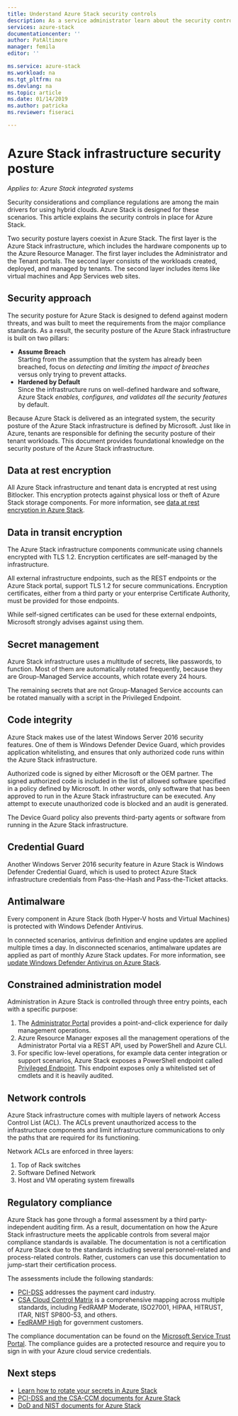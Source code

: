 ```yaml
---
title: Understand Azure Stack security controls
description: As a service administrator learn about the security controls applied to Azure Stack
services: azure-stack
documentationcenter: ''
author: PatAltimore
manager: femila
editor: ''

ms.service: azure-stack
ms.workload: na
ms.tgt_pltfrm: na
ms.devlang: na
ms.topic: article
ms.date: 01/14/2019
ms.author: patricka
ms.reviewer: fiseraci

---
```

# Azure Stack infrastructure security posture

*Applies to: Azure Stack integrated systems*

Security considerations and compliance regulations are among the main drivers for using hybrid clouds. Azure Stack is designed for these scenarios. This article explains the security controls in place for Azure Stack.

Two security posture layers coexist in Azure Stack. The first layer is the Azure Stack infrastructure, which includes the hardware components up to the Azure Resource Manager. The first layer includes the Administrator and the Tenant portals. The second layer consists of the workloads created, deployed, and managed by tenants. The second layer includes items like virtual machines and App Services web sites.

## Security approach

The security posture for Azure Stack is designed to defend against modern threats, and was built to meet the requirements from the major compliance standards. As a result, the security posture of the Azure Stack infrastructure is built on two pillars:

 - **Assume Breach**  
Starting from the assumption that the system has already been breached, focus on *detecting and limiting the impact of breaches* versus only trying to prevent attacks. 
 - **Hardened by Default**  
Since the infrastructure runs on well-defined hardware and software, Azure Stack *enables, configures, and validates all the security features* by default.

Because Azure Stack is delivered as an integrated system, the security posture of the Azure Stack infrastructure is defined by Microsoft. Just like in Azure, tenants are responsible for defining the security posture of their tenant workloads. This document provides foundational knowledge on the security posture of the Azure Stack infrastructure.

## Data at rest encryption
All Azure Stack infrastructure and tenant data is encrypted at rest using Bitlocker. This encryption protects against physical loss or theft of Azure Stack storage components. For more information, see [data at rest encryption in Azure Stack](azure-stack-security-bitlocker.md).

## Data in transit encryption
The Azure Stack infrastructure components communicate using channels encrypted with TLS 1.2. Encryption certificates are self-managed by the infrastructure. 

All external infrastructure endpoints, such as the REST endpoints or the Azure Stack portal, support TLS 1.2 for secure communications. Encryption certificates, either from a third party or your enterprise Certificate Authority, must be provided for those endpoints. 

While self-signed certificates can be used for these external endpoints, Microsoft strongly advises against using them. 

## Secret management
Azure Stack infrastructure uses a multitude of secrets, like passwords, to function. Most of them are automatically rotated frequently, because they are Group-Managed Service accounts, which rotate every 24 hours.

The remaining secrets that are not Group-Managed Service accounts can be rotated manually with a script in the Privileged Endpoint.

## Code integrity
Azure Stack makes use of the latest Windows Server 2016 security features. One of them is Windows Defender Device Guard, which provides application whitelisting, and ensures that only authorized code runs within the Azure Stack infrastructure. 

Authorized code is signed by either Microsoft or the OEM partner. The signed authorized code is included in the list of allowed software specified in a policy defined by Microsoft. In other words, only software that has been approved to run in the Azure Stack infrastructure can be executed. Any attempt to execute unauthorized code is blocked and an audit is generated.

The Device Guard policy also prevents third-party agents or software from running in the Azure Stack infrastructure.

## Credential Guard
Another Windows Server 2016 security feature in Azure Stack is Windows Defender Credential Guard, which is used to protect Azure Stack infrastructure credentials from Pass-the-Hash and Pass-the-Ticket attacks.

## Antimalware
Every component in Azure Stack (both Hyper-V hosts and Virtual Machines) is protected with Windows Defender Antivirus.

In connected scenarios, antivirus definition and engine updates are applied multiple times a day. In disconnected scenarios, antimalware updates are applied as part of monthly Azure Stack updates. For more information, see [update Windows Defender Antivirus on Azure Stack](azure-stack-security-av.md).

## Constrained administration model
Administration in Azure Stack is controlled through three entry points, each with a specific purpose: 
1. The [Administrator Portal](azure-stack-manage-portals.md) provides a point-and-click experience for daily management operations.
2. Azure Resource Manager exposes all the management operations of the Administrator Portal via a REST API, used by PowerShell and Azure CLI. 
3. For specific low-level operations, for example data center integration or support scenarios, Azure Stack exposes a PowerShell endpoint called [Privileged Endpoint](azure-stack-privileged-endpoint.md). This endpoint exposes only a whitelisted set of cmdlets and it is heavily audited.

## Network controls
Azure Stack infrastructure comes with multiple layers of network Access Control List (ACL). The ACLs prevent unauthorized access to the infrastructure components and limit infrastructure communications to only the paths that are required for its functioning. 

Network ACLs are enforced in three layers:
1.  Top of Rack switches
2.  Software Defined Network
3.  Host and VM operating system firewalls

## Regulatory compliance

Azure Stack has gone through a formal assessment by a third party-independent auditing firm. As a result, documentation on how the Azure Stack infrastructure meets the applicable controls from several major compliance standards is available. The documentation is not a certification of Azure Stack due to the standards including several personnel-related and process-related controls. Rather, customers can use this documentation to jump-start their certification process.

The assessments include the following standards:

- [PCI-DSS](https://www.pcisecuritystandards.org/pci_security/) addresses the payment card industry.
- [CSA Cloud Control Matrix](https://cloudsecurityalliance.org/group/cloud-controls-matrix/#_overview) is a comprehensive mapping across multiple standards, including FedRAMP Moderate, ISO27001, HIPAA, HITRUST, ITAR, NIST SP800-53, and others.
- [FedRAMP High](https://www.fedramp.gov/fedramp-releases-high-baseline/) for government customers.

The compliance documentation can be found on the [Microsoft Service Trust Portal](https://servicetrust.microsoft.com/ViewPage/Blueprint). The compliance guides are a protected resource and require you to sign in with your Azure cloud service credentials.

## Next steps

- [Learn how to rotate your secrets in Azure Stack](azure-stack-rotate-secrets.md)
- [PCI-DSS and the CSA-CCM documents for Azure Stack](https://servicetrust.microsoft.com/ViewPage/TrustDocuments)
- [DoD and NIST documents for Azure Stack](https://servicetrust.microsoft.com/ViewPage/Blueprint)
